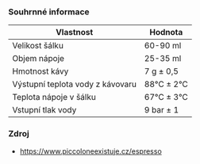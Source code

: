 ### Souhrnné informace

| Vlastnost                        | Hodnota    |
|----------------------------------|------------|
| Velikost šálku                   | 60-90 ml   |
| Objem nápoje                     | 25-35 ml   |
| Hmotnost kávy                    | 7 g ± 0,5  |
| Výstupní teplota vody z kávovaru | 88°C ± 2°C |
| Teplota nápoje v šálku           | 67°C ± 3°C |
| Vstupní tlak vody                | 9 bar ± 1  |

### Zdroj

- https://www.piccoloneexistuje.cz/espresso